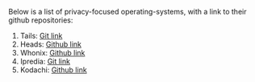 Below is a list of privacy-focused operating-systems, with a link to their github repositories:

1) Tails: [Git link](https://git-tails.immerda.ch/tails/)
2) Heads: [Github link](https://github.com/headslive/)
3) Whonix: [Github link](https://github.com/Whonix/Whonix)
4) Ipredia: [Git link](http://git.ipredia.org/)
5) Kodachi: [Github link](https://github.com/WMAL/kodachi/)
